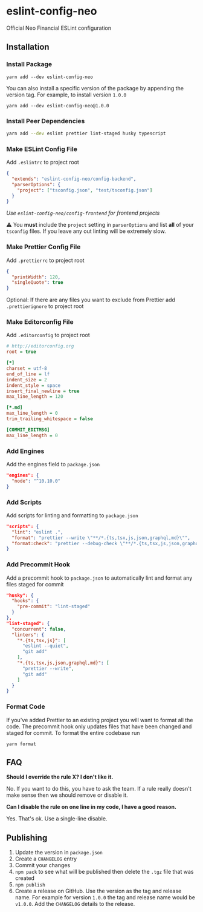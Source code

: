 # eslint-config-neo

Official Neo Financial ESLint configuration

## Installation

### Install Package

`yarn add --dev eslint-config-neo`

You can also install a specific version of the package by appending the version tag. For example, to install version `1.0.0`

`yarn add --dev eslint-config-neo@1.0.0`

### Install Peer Dependencies

```sh
yarn add --dev eslint prettier lint-staged husky typescript
```

### Make ESLint Config File

Add `.eslintrc` to project root

```json
{
  "extends": "eslint-config-neo/config-backend",
  "parserOptions": {
    "project": ["tsconfig.json", "test/tsconfig.json"]
  }
}
```

_Use `eslint-config-neo/config-frontend` for frontend projects_

:warning: You **must** include the `project` setting in `parserOptions` and list **all** of your `tsconfig` files. If you leave any out linting will be extremely slow.

### Make Prettier Config File

Add `.prettierrc` to project root

```json
{
  "printWidth": 120,
  "singleQuote": true
}
```

Optional: If there are any files you want to exclude from Prettier add `.prettierignore` to project root

### Make Editorconfig File

Add `.editorconfig` to project root

```ini
# http://editorconfig.org
root = true

[*]
charset = utf-8
end_of_line = lf
indent_size = 2
indent_style = space
insert_final_newline = true
max_line_length = 120

[*.md]
max_line_length = 0
trim_trailing_whitespace = false

[COMMIT_EDITMSG]
max_line_length = 0
```

### Add Engines

Add the engines field to `package.json`

```json
"engines": {
  "node": "^10.10.0"
}
```

### Add Scripts

Add scripts for linting and formatting to `package.json`

```json
"scripts": {
  "lint": "eslint .",
  "format": "prettier --write \"**/*.{ts,tsx,js,json,graphql,md}\"",
  "format:check": "prettier --debug-check \"**/*.{ts,tsx,js,json,graphql,md}\""
}
```

### Add Precommit Hook

Add a precommit hook to `package.json` to automatically lint and format any files staged for commit

```json
"husky": {
  "hooks": {
    "pre-commit": "lint-staged"
  }
},
"lint-staged": {
  "concurrent": false,
  "linters": {
    "*.{ts,tsx,js}": [
      "eslint --quiet",
      "git add"
    ],
    "*.{ts,tsx,js,json,graphql,md}": [
      "prettier --write",
      "git add"
    ]
  }
}
```

### Format Code

If you've added Prettier to an existing project you will want to format all the code. The precommit hook only updates files that have been changed and staged for commit. To format the entire codebase run

`yarn format`

## FAQ

**Should I override the rule X? I don't like it.**

No. If you want to do this, you have to ask the team. If a rule really doesn't make sense then we should remove or disable it.

**Can I disable the rule on one line in my code, I have a good reason.**

Yes. That's ok. Use a single-line disable.

## Publishing

1. Update the version in `package.json`
1. Create a `CHANGELOG` entry
1. Commit your changes
1. `npm pack` to see what will be published then delete the `.tgz` file that was created
1. `npm publish`
1. Create a release on GitHub. Use the version as the tag and release name. For example for version `1.0.0` the tag and release name would be `v1.0.0`. Add the `CHANGELOG` details to the release.
